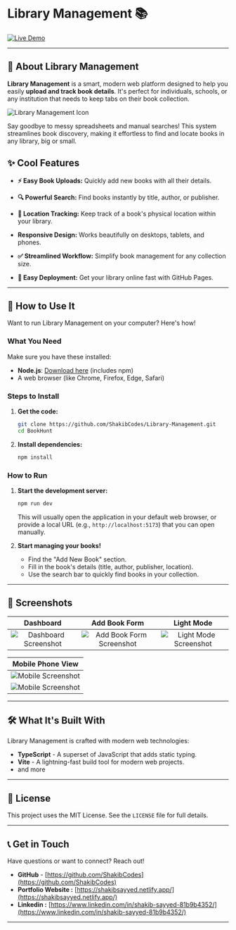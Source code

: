 # Library Management 📚

[![Live Demo](https://img.shields.io/badge/Live%20Demo-Try%20It%20Now-brightgreen?style=for-the-badge&logo=appveyor)](https://shakibcodes.github.io/Library-Management/)


---

## 👋 About Library Management

**Library Management** is a smart, modern web platform designed to help you easily **upload and track book details**. It's perfect for individuals, schools, or any institution that needs to keep tabs on their book collection.

![Library Management Icon](src/images/LM-Logo.png) 

Say goodbye to messy spreadsheets and manual searches! This system streamlines book discovery, making it effortless to find and locate books in any library, big or small.

## ✨ Cool Features

* **⚡️ Easy Book Uploads:** Quickly add new books with all their details.

* **🔍 Powerful Search:** Find books instantly by title, author, or publisher.

* **📍 Location Tracking:** Keep track of a book's physical location within your library.

* **Responsive Design:** Works beautifully on desktops, tablets, and phones.

* **✅ Streamlined Workflow:** Simplify book management for any collection size.

* **🚀 Easy Deployment:** Get your library online fast with GitHub Pages.

---

## 🚀 How to Use It

Want to run Library Management on your computer? Here's how!

### What You Need

Make sure you have these installed:

* **Node.js**: [Download here](https://nodejs.org/) (includes npm)
* A web browser (like Chrome, Firefox, Edge, Safari)

### Steps to Install

1.  **Get the code:**

    ```bash
    git clone https://github.com/ShakibCodes/Library-Management.git
    cd BookHunt
    ```

2.  **Install dependencies:**

    ```bash
    npm install
    ```

### How to Run

1.  **Start the development server:**

    ```bash
    npm run dev
    ```
    This will usually open the application in your default web browser, or provide a local URL (e.g., `http://localhost:5173`) that you can open manually.

2.  **Start managing your books!**

    * Find the "Add New Book" section.
    * Fill in the book's details (title, author, publisher, location).
    * Use the search bar to quickly find books in your collection.

---

## 📸 Screenshots

| Dashboard | Add Book Form | Light Mode |
| :-------: | :-----------: | :------------: |
| ![Dashboard Screenshot](outer-images/LM-home-dark.png) | ![Add Book Form Screenshot](outer-images/LM-create.png) | ![Light Mode Screenshot](outer-images/LM-home-light.png) |

| Mobile Phone View |
| :---------------: |
| ![Mobile Screenshot](outer-images/mobile-dashboard.jpg) |
| ![Mobile Screenshot](outer-images/phone-res-create-light.jpg) |
---

## 🛠 What It's Built With

Library Management is crafted with modern web technologies:

* **TypeScript** - A superset of JavaScript that adds static typing.
* **Vite** - A lightning-fast build tool for modern web projects.
* and more

---

## 📄 License

This project uses the MIT License. See the `LICENSE` file for full details.

---

## 📞 Get in Touch

Have questions or want to connect? Reach out!

* **GitHub** - [https://github.com/ShakibCodes](https://github.com/ShakibCodes)
* **Portfolio Website :** [https://shakibsayyed.netlify.app/](https://shakibsayyed.netlify.app/)
* **Linkedin :** [https://www.linkedin.com/in/shakib-sayyed-81b9b4352/](https://www.linkedin.com/in/shakib-sayyed-81b9b4352/)

---
